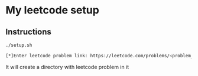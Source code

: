 # My leetcode setup

## Instructions

```sh
./setup.sh

[*]Enter leetcode problem link: https://leetcode.com/problems/<problem_name>/description/
```

It will create a directory with leetcode problem in it
